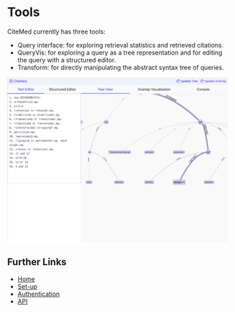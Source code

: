 # Tools

CiteMed currently has three tools:

 - Query interface: for exploring retrieval statistics and retrieved citations.
 - QueryVis: for exploring a query as a tree representation and for editing the query with a structured editor.
 - Transform: for directly manipulating the abstract syntax tree of queries.
 
![tree view](assets/images/tree.png)

## Further Links

 - [Home](index.md)
 - [Set-up](setup.md)
 - [Authentication](authentication.md)
 - [API](api.md)
 